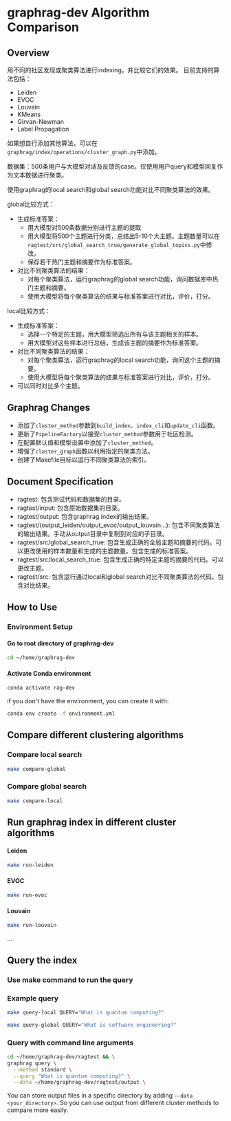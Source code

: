 # graphrag-dev Algorithm Comparison

## Overview
用不同的社区发现或聚类算法进行indexing，并比较它们的效果。
目前支持的算法包括：
- Leiden
- EVOC
- Louvain
- KMeans
- Girvan-Newman
- Label Propagation

如果想自行添加其他算法，可以在`graphrag/index/operations/cluster_graph.py`中添加。

数据集：500条用户与大模型对话及反馈的case。仅使用用户query和模型回复作为文本数据进行聚类。

使用graphrag的local search和global search功能对比不同聚类算法的效果。

global比较方式：
- 生成标准答案：
  - 用大模型对500条数据分别进行主题的提取
  - 用大模型将500个主题进行分类，总结出5-10个大主题。主题数量可以在`ragtest/src/global_search_true/generate_global_topics.py`中修改。
  - 保存若干热门主题和摘要作为标准答案。
- 对比不同聚类算法的结果：
  - 对每个聚类算法，运行graphrag的global search功能，询问数据库中热门主题和摘要。
  - 使用大模型将每个聚类算法的结果与标准答案进行对比，评价，打分。

local比较方式：
- 生成标准答案：
  - 选择一个特定的主题，用大模型筛选出所有与该主题相关的样本。
  - 用大模型对这些样本进行总结，生成该主题的摘要作为标准答案。
- 对比不同聚类算法的结果：
  - 对每个聚类算法，运行graphrag的local search功能，询问这个主题的摘要。
  - 使用大模型将每个聚类算法的结果与标准答案进行对比，评价，打分。
- 可以同时对比多个主题。


## Graphrag Changes
- 添加了`cluster_method`参数到`build_index`、`index_cli`和`update_cli`函数。
- 更新了`PipelineFactory`以接受`cluster_method`参数用于社区检测。
- 在配置默认值和模型设置中添加了`cluster_method`。
- 增强了`cluster_graph`函数以利用指定的聚类方法。
- 创建了Makefile目标以运行不同聚类算法的索引。


## Document Specification
- ragtest: 包含测试代码和数据集的目录。
- ragtest/input: 包含原始数据集的目录。
- ragtest/output: 包含graphrag index的输出结果。
- ragtest/(output_leiden/output_evoc/output_louvain...): 包含不同聚类算法的输出结果。手动从output目录中复制到对应的子目录。
- ragtest/src/global_search_true: 包含生成正确的全局主题和摘要的代码。可以更改使用的样本数量和生成的主题数量。包含生成的标准答案。
- ragtest/src/local_search_true: 包含生成正确的特定主题的摘要的代码。可以更改主题。
- ragtest/src: 包含运行通过local和global search对比不同聚类算法的代码。包含对比结果。

## How to Use

### Environment Setup

#### Go to root directory of graphrag-dev
```bash
cd ~/home/graphrag-dev
```

#### Activate Conda environment
```bash
conda activate rag-dev
```

if you don't have the environment, you can create it with:
```bash
conda env create -f environment.yml
```

## Compare different clustering algorithms
### Compare local search
```bash
make compare-global
```
### Compare global search
```bash
make compare-local
```


## Run graphrag index in different cluster algorithms

#### Leiden 
```bash
make run-leiden
```

#### EVOC
```bash
make run-evoc
```

#### Louvain
```bash
make run-louvain
``` 

...

## Query the index

### Use make command to run the query
### Example query
```bash
make query-local QUERY="What is quantum computing?"
```

```bash
make query-global QUERY="What is software engineering?"
```

### Query with command line arguments
```bash
cd ~/home/graphrag-dev/ragtest && \
graphrag query \
  --method standard \
  --query "What is quantum computing?" \
  --data ~/home/graphrag-dev/ragtest/output \
```

You can store output files in a specific directory by adding `--data <your_directory>`.
So you can use output from different cluster methods to compare more easily.